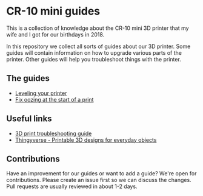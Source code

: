 # CR-10 mini guides
This is a collection of knowledge about the CR-10 mini 3D printer that my wife 
and I got for our birthdays in 2018. 

In this repository we collect all sorts of guides about our 3D printer. 
Some guides will contain information on how to upgrade various parts of the 
printer. Other guides will help you troubleshoot things with the printer.

## The guides
 - [Leveling your printer](leveling_guide.md)
 - [Fix oozing at the start of a print](fix_oozing.md)

## Useful links

 - [3D print troubleshooting guide](https://www.simplify3d.com/support/print-quality-troubleshooting/)
 - [Thingyverse - Printable 3D designs for everyday objects](https://www.thingiverse.com/)

## Contributions
Have an improvement for our guides or want to add a guide? We're open for contributions.
Please create an issue first so we can discuss the changes. Pull requests are usually 
reviewed in about 1-2 days.